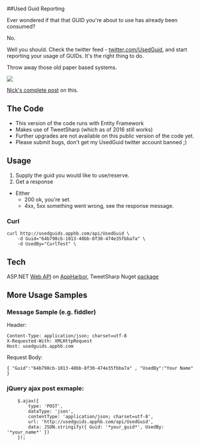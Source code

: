 ##Used Guid Reporting

Ever wondered if that that GUID you're about to use has already been consumed? 

No. 

Well you should. Check the twitter feed - [twitter.com/UsedGuid]( https://twitter.com/UsedGuid ), and start reporting your usage of GUIDs. It's the right thing to do.

Throw away those old paper based systems.

![]( http://i.stack.imgur.com/Tuwra.png )

[Nick's complete post](http://blog.nick.josevski.com/2012/10/28/playing-with-appharbor-twitter-and-webapi) on this.

## The Code
  - This version of the code runs with Entity Framework
  - Makes use of TweetSharp (which as of 2016 still works)
  - Further upgrades are not available on this public version of the code yet.
  - Please submit bugs, don't get my UsedGuid twitter account banned  ;)

## Usage

1. Supply the guid you would like to use/reserve.
2. Get a response
  - Either 
    - 200 ok, you're set.
    - 4xx, 5xx something went wrong, see the response message.
  
### Curl

    curl http://usedguids.apphb.com/api/UsedGuid \
        -d Guid="64b798cb-1013-48bb-8f30-474e35fbba7a" \
        -d UsedBy="CurlTest" \


## Tech

 ASP.NET [Web API](http://www.asp.net/web-api) on [AppHarbor](https://appharbor.com/), TweetSharp Nuget [package](http://nuget.org/packages/TweetSharp)

## More Usage Samples

### Message Sample (e.g. fiddler)

Header:

    Content-Type: application/json; charset=utf-8
    X-Requested-With: XMLHttpRequest
    Host: usedguids.apphb.com

Request Body:

    { "Guid":"64b798cb-1013-48bb-8f30-474e35fbba7a" , "UsedBy":"Your Name" }



### jQuery ajax post exmaple:

        $.ajax({
            type: 'POST',
            dataType: 'json',
            contentType: 'application/json; charset=utf-8',
            url: 'http://usedguids.apphb.com/api/UsedGuid',
            data: JSON.stringify({ Guid: '*your_guid*', UsedBy: '*your_name*' })
        });
